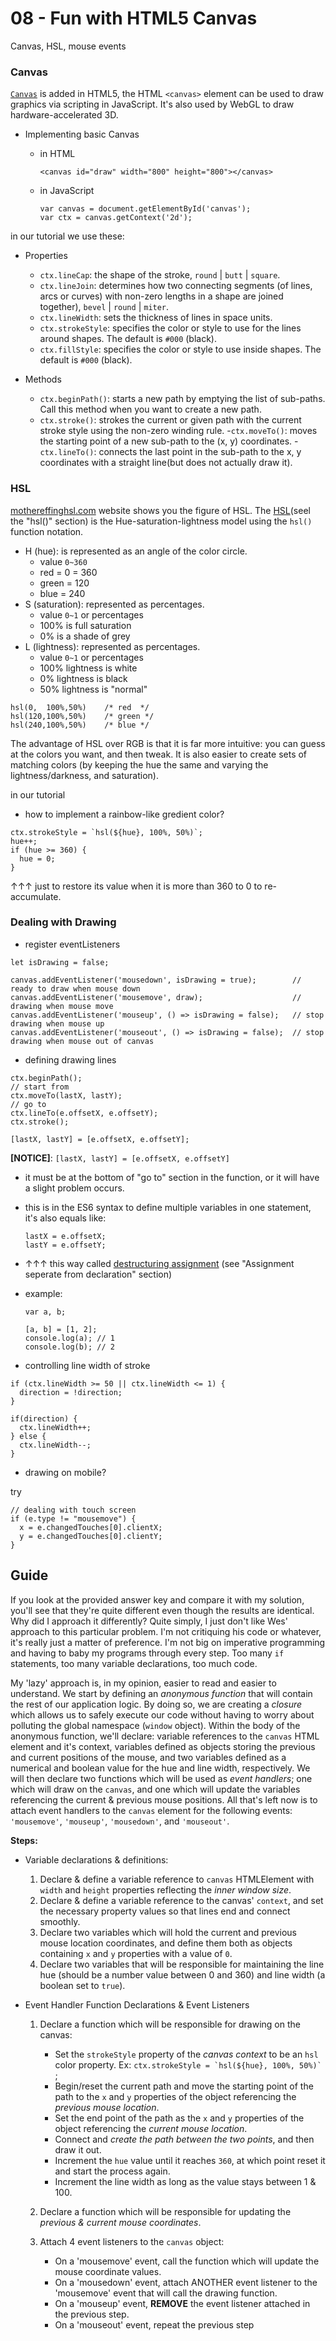 

# 08 - Fun with HTML5 Canvas

Canvas, HSL, mouse events

### Canvas

[`Canvas`](https://developer.mozilla.org/en-US/docs/Web/API/Canvas_API) is added in HTML5, the HTML `<canvas>` element can be used to draw graphics via scripting in JavaScript. It's also used by WebGL to draw hardware-accelerated 3D.

- Implementing basic Canvas

  - in HTML

    ```
    <canvas id="draw" width="800" height="800"></canvas>
    ```

  - in JavaScript

    ```
    var canvas = document.getElementById('canvas');
    var ctx = canvas.getContext('2d');
    ```

in our tutorial we use these:

- Properties
  - `ctx.lineCap`: the shape of the stroke, `round` | `butt` | `square`.
  - `ctx.lineJoin`: determines how two connecting segments (of lines, arcs or curves) with non-zero lengths in a shape are joined together), `bevel` | `round` | `miter`.
  - `ctx.lineWidth`: sets the thickness of lines in space units.
  - `ctx.strokeStyle`: specifies the color or style to use for the lines around shapes. The default is `#000` (black).
  - `ctx.fillStyle`: specifies the color or style to use inside shapes. The default is `#000` (black).

- Methods
  - `ctx.beginPath()`: starts a new path by emptying the list of sub-paths. Call this method when you want to create a new path.
  - `ctx.stroke()`: strokes the current or given path with the current stroke style using the non-zero winding rule.
  -`ctx.moveTo()`: moves the starting point of a new sub-path to the (x, y) coordinates.
  -`ctx.lineTo()`: connects the last point in the sub-path to the x, y coordinates with a straight line(but does not actually draw it).

### HSL

[mothereffinghsl.com](http://mothereffinghsl.com/) website shows you the figure of HSL.
The [HSL](https://developer.mozilla.org/en-US/docs/Web/CSS/color_value)(seel the "hsl()" section) is the Hue-saturation-lightness model using the `hsl()` function notation.

- H (hue): is represented as an angle of the color circle.
  - value `0~360`
  - red = 0 = 360
  - green = 120
  - blue = 240
- S (saturation): represented as percentages.
  - value `0~1` or percentages
  - 100% is full saturation
  - 0% is a shade of grey
- L (lightness): represented as percentages.
  - value `0~1` or percentages
  - 100% lightness is white
  - 0% lightness is black
  - 50% lightness is "normal"

```
hsl(0,  100%,50%)    /* red  */
hsl(120,100%,50%)    /* green */
hsl(240,100%,50%)    /* blue */
```

The advantage of HSL over RGB is that it is far more intuitive: you can guess at the colors you want, and then tweak. It is also easier to create sets of matching colors (by keeping the hue the same and varying the lightness/darkness, and saturation).

in our tutorial
- how to implement a rainbow-like gredient color?

```
ctx.strokeStyle = `hsl(${hue}, 100%, 50%)`;
hue++;
if (hue >= 360) {
  hue = 0;
}
```

↑↑↑ just to restore its value when it is more than 360 to 0 to re-accumulate.

### Dealing with Drawing

- register eventListeners

```
let isDrawing = false;

canvas.addEventListener('mousedown', isDrawing = true);        // ready to draw when mouse down
canvas.addEventListener('mousemove', draw);                    // drawing when mouse move
canvas.addEventListener('mouseup', () => isDrawing = false);   // stop drawing when mouse up
canvas.addEventListener('mouseout', () => isDrawing = false);  // stop drawing when mouse out of canvas
```

- defining drawing lines

```
ctx.beginPath();
// start from
ctx.moveTo(lastX, lastY);
// go to
ctx.lineTo(e.offsetX, e.offsetY);
ctx.stroke();

[lastX, lastY] = [e.offsetX, e.offsetY];
```
**[NOTICE]**: `[lastX, lastY] = [e.offsetX, e.offsetY]`
  - it must be at the bottom of "go to" section in the function, or it will have a slight problem occurs.
  - this is in the ES6 syntax to define multiple variables in one statement, it's also equals like:

    ```
    lastX = e.offsetX;
    lastY = e.offsetY;
    ```
  - ↑↑↑ this way called [destructuring assignment](https://developer.mozilla.org/en-US/docs/Web/JavaScript/Reference/Operators/Destructuring_assignment) (see "Assignment seperate from declaration" section)
  - example:

    ```
    var a, b;

    [a, b] = [1, 2];
    console.log(a); // 1
    console.log(b); // 2
    ```

- controlling line width of stroke

```
if (ctx.lineWidth >= 50 || ctx.lineWidth <= 1) {
  direction = !direction;
}

if(direction) {
  ctx.lineWidth++;
} else {
  ctx.lineWidth--;
}
```


- drawing on mobile?

try

```
// dealing with touch screen
if (e.type != "mousemove") {
  x = e.changedTouches[0].clientX;
  y = e.changedTouches[0].clientY;
}
```

## Guide

If you look at the provided answer key and compare it with my solution, you'll see that
  they're quite different even though the results are identical. Why did I approach it
  differently? Quite simply, I just don't like Wes' approach to this particular problem.
  I'm not critiquing his code or whatever, it's really just a matter of preference. I'm
  not big on imperative programming and having to baby my programs through every step.
  Too many `if` statements, too many variable declarations, too much code. 

My 'lazy' approach is, in my opinion, easier to read and easier to understand. We start
  by defining an _anonymous function_ that will contain the rest of our application logic.
  By doing so, we are creating a _closure_ which allows us to safely execute our code
  without having to worry about polluting the global namespace (`window` object). Within
  the body of the anonymous function, we'll declare: variable references to the 
  `canvas` HTML element and it's context, variables defined as objects storing
  the previous and current positions of the mouse, and two variables defined
  as a numerical and boolean value for the hue and line width, respectively. 
  We will then declare two functions which will be used as _event handlers_; one which
  will draw on the `canvas`, and one which will update the variables referencing the 
  current & previous mouse positions. All that's left now is to attach event handlers 
  to the `canvas` element for the following events: `'mousemove'`, `'mouseup'`, 
  `'mousedown'`, and `'mouseout'`.

**Steps:**

- Variable declarations & definitions:

  1. Declare & define a variable reference to `canvas` HTMLElement with `width` and
    `height` properties reflecting the _inner window size_.
  2. Declare & define a variable reference to the canvas' `context`, and set
    the necessary property values so that lines end and connect smoothly.
  3. Declare two variables which will hold the current and previous mouse location
    coordinates, and define them both as objects containing `x` and `y` properties
    with a value of `0`.
  4. Declare two variables that will be responsible for maintaining the line
  hue (should be a number value between 0 and 360) and line width (a boolean set
  to `true`).

- Event Handler Function Declarations & Event Listeners

  1. Declare a function which will be responsible for drawing on the canvas:

      - Set the `strokeStyle` property of the _canvas context_ to be an `hsl`
        color property. Ex: ```ctx.strokeStyle = `hsl(${hue}, 100%, 50%)` ```;
      - Begin/reset the current path and move the starting point of the path to the
        `x` and `y` properties of the object referencing the _previous mouse location_.
      - Set the end point of the path as the `x` and `y` properties of the object
        referencing the _current mouse location_.
      - Connect and _create the path between the two points_, and then draw it out.
      - Increment the `hue` value until it reaches `360`, at which point reset it
        and start the process again.
      - Increment the line width as long as the value stays between 1 & 100.
  
  2. Declare a function which will be responsible for updating the _previous & current mouse
  coordinates_.

  3. Attach 4 event listeners to the `canvas` object:

      - On a 'mousemove' event, call the function which will update the mouse coordinate values.
      - On a 'mousedown' event, attach ANOTHER event listener to the 'mousemove' event that
        will call the drawing function.
      - On a 'mouseup' event, **REMOVE** the event listener attached in the previous step.
      - On a 'mouseout' event, repeat the previous step

